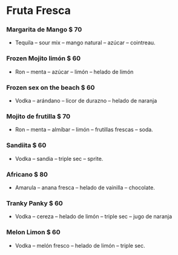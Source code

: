 # Fruta Fresca

### Margarita de Mango \$ 70
-   Tequila – sour mix – mango natural – azúcar – cointreau.

### Frozen Mojito limón \$ 60
-   Ron – menta – azúcar – limón – helado de limón

### Frozen sex on the beach \$ 60
-   Vodka – arándano – licor de durazno – helado de naranja

### Mojito de frutilla \$ 70
-   Ron – menta – almíbar – limón – frutillas frescas – soda.

### Sandiita \$ 60
-   Vodka – sandia – triple sec – sprite.

### Africano \$ 80
-   Amarula – anana fresca – helado de vainilla – chocolate.

### Tranky Panky \$ 60
-   Vodka – cereza – helado de limón – triple sec – jugo de naranja

### Melon Limon \$ 60
-   Vodka – melón fresco – helado de limón – triple sec.


